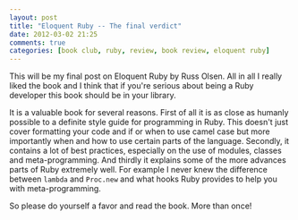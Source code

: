 ```yaml
---
layout: post
title: "Eloquent Ruby -- The final verdict"
date: 2012-03-02 21:25
comments: true
categories: [book club, ruby, review, book review, eloquent ruby]
---
```

This will be my final post on Eloquent Ruby by Russ Olsen. All in all I really liked the book and I think that if you're serious about being a Ruby developer this book should be in your library.

It is a valuable book for several reasons. First of all it is as close as humanly possible to a definite style guide for programming in Ruby. This doesn't just cover formatting your code and if or when to use camel case but more importantly when and how to use certain parts of the language. Secondly, it contains a lot of best practices, especially on the use of modules, classes and meta-programming. And thirdly it explains some of the more advances parts of Ruby extremely well. For example I never knew the difference between `lambda` and `Proc.new` and what hooks Ruby provides to help you with meta-programming.

So please do yourself a favor and read the book. More than once!

